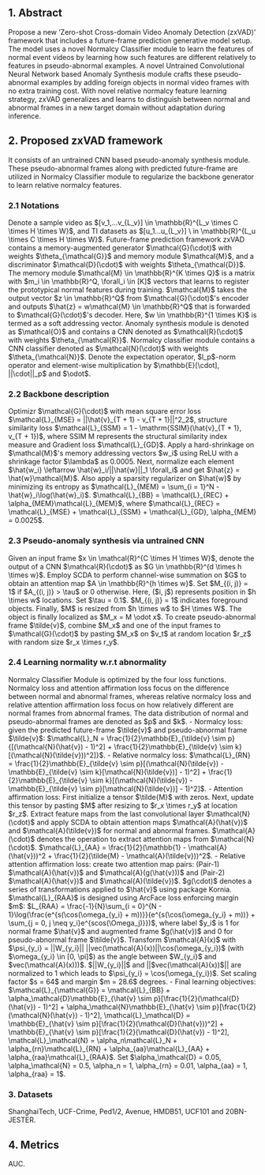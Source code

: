 <h2>1. Abstract</h2>
Propose a new ‘Zero-shot Cross-domain Video Anomaly Detection (zxVAD)’ framework that includes a future-frame prediction generative model setup. The model uses a novel Normalcy Classifier module to learn the features of normal event videos by learning how such features are different relatively to features in pseudo-abnormal examples. A novel Untrained Convolutional Neural Network based Anomaly Synthesis module crafts these pseudo-abnormal examples by adding foreign objects in normal video frames with no extra training cost. With novel relative normalcy feature learning strategy, zxVAD generalizes and learns to distinguish between normal and abnormal frames in a new target domain without adaptation during inference.
<h2>2. Proposed zxVAD framework</h2>
It consists of an untrained CNN based pseudo-anomaly synthesis module. These pseudo-abnormal frames along with predicted future-frame are utilized in Normalcy Classifier module to regularize the backbone generator to learn relative normalcy features.
<h3>2.1 Notations</h3>
Denote a sample video as $[v_1,...v_{L_v}] \in \mathbb{R}^{L_v \times C \times H \times W}$, and TI datasets as $[u_1...u_{L_v}] \ in \mathbb{R}^{L_u \times C \times H \times W}$. Future-frame prediction framework zxVAD contains a memory-augmented generator $\mathcal{G}(\cdot)$ with weights $\theta_{\mathcal{G}}$ and memory module $\mathcal{M}$, and a discriminator $\mathcal{D}(\cdot)$ with weights $\theta_{\mathcal{D}}$. The memory module $\mathcal{M} \in \mathbb{R}^{K \times Q}$ is a matrix with $m_i \in \mathbb{R}^Q, \forall_i \in [K]$ vectors that learns to register the prototypical normal features during training. $\mathcal{M}$ takes the output vector $z \in \mathbb{R}^Q$ from $\mathcal{G}(\cdot)$'s encoder and outputs $\hat{z} = w\mathcal{M} \in \mathbb{R}^Q$ that is forwarded to $\mathcal{G}(\cdot)$'s decoder. Here, $w \in \mathbb{R}^{1 \times K}$ is termed as a soft addressing vector. Anomaly synthesis module is denoted as $\mathcal{O}$ and contains a CNN denoted as $\mathcal{R}(\cdot)$ with weights $\theta_{\mathcal{R}}$. Normalcy classifier module contains a CNN classifier denoted as $\mathcal{N}(\cdot)$ with weights $\theta_{\mathcal{N}}$. Denote the expectation operator, $l_p$-norm operator and element-wise multiplication by $\mathbb{E}[\cdot], ||\cdot||_p$ and $\odot$.
<h3>2.2 Backbone description</h3>
Optimizr $\mathcal{G}(\cdot)$ with mean square error loss $\mathcal{L}_{MSE} = ||\hat{v}_{T + 1} - v_{T + 1}||^2_2$, structure similarity loss $\mathcal{L}_{SSM} = 1 - \mathrm{SSIM}(\hat{v}_{T + 1}, v_{T + 1})$, where SSIM M represents the structural similarity index measure and Gradient loss $\mathcal{L}_{GD}$. Apply a hard-shrinkage on $\mathcal{M}$'s memory addressing vectors $w_i$ using ReLU with a shrinkage factor $\lambda$ as 0.0005. Next, normalize each element $\hat{w_i} \leftarrow \hat{w}_i/||\hat{w}||_1 \forall_i$ and get $\hat{z} = \hat{w}\mathcal{M}$. Also apply a sparsity regularizer on $\hat{w}$ by minimizing its entropy as $\mathcal{L}_{MEM} = \sum_{i = 1}^N -\hat{w}_i\log(\hat{w}_i)$. $\mathcal{L}_{BB} = \mathcal{L}_{REC} + \alpha_{MEM}\mathcal{L}_{MEM}$, where $\mathcal{L}_{REC} = \mathcal{L}_{MSE} + \mathcal{L}_{SSM} + \mathcal{L}_{GD}, \alpha_{MEM} = 0.0025$.
<h3>2.3 Pseudo-anomaly synthesis via untrained CNN</h3>
Given an input frame $x \in \mathcal{R}^{C \times H \times W}$, denote the output of a CNN $\mathcal{R}(\cdot)$ as $G \in \mathbb{R}^{d \times h \times w}$. Employ SCDA to perform channel-wise summation on $G$ to obtain an attention map $A \in \mathbb{R}^{h \times w}$. Set $M_{(i, j)} = 1$ if $A_{(i, j)} > \tau$ or 0 otherwise. Here, ($i, j$) represents position in $h \times w$ locations. Set $\tau = 0.1$. $M_{(i, j)} = 1$ indicates foreground objects. Finally, $M$ is resized from $h \times w$ to $H \times W$. The object is finally localized as $M_x = M \odot x$. To create pseudo-abnormal frame $\tilde{v}$, combine $M_x$ and one of the input frames to $\mathcal{G}(\cdot)$ by pasting $M_x$ on $v_t$ at random location $r_z$ with random size $r_x \times r_y$.
<h3>2.4 Learning normality w.r.t abnormality</h3>
Normalcy Classifier Module is optimized by the four loss functions. Normalcy loss and attention affirmation loss focus on the difference between normal and abnormal frames, whereas relative normalcy loss and relative attention affirmation loss focus on how relatively different are normal frames from abnormal frames. The data distribution of normal and pseudo-abnormal frames are denoted as $p$ and $k$.
- Normalcy loss: given the predicted future-frame $\tilde{v}$ and pseudo-abnormal frame $\tilde{v}$: $\mathcal{L}_N = \frac{1}{2}\mathbb{E}_{\tilde{v} \sim p}{[(\mathcal{N}(\hat{v}) - 1)^2] + \frac{1}{2}\mathbb{E}_{\tilde{v} \sim k}[(\mathcal{N}(\tilde{v}))^2]}$.
- Relative normalcy loss: $\mathcal{L}_{RN} = \frac{1}{2}\mathbb{E}_{\tilde{v} \sim p}[(\mathcal{N}(\tilde{v}) - \mathbb{E}_{\tilde{v} \sim k}[\mathcal{N}(\tilde{v})] - 1)^2] + \frac{1}{2}\mathbb{E}_{\tilde{v} \sim k}[(\mathcal{N}(\tilde{v}) - \mathbb{E}_{\tilde{v} \sim p}[\mathcal{N}(\tilde{v})] - 1)^2]$.
- Attention affirmation loss: First initialize a tensor $\tilde{M}$ with zeros. Next, update this tensor by pasting $M$ after resizing to $r_x \times r_y$ at location $r_z$. Extract feature maps from the last convolutional layer $\mathcal{N}(\cdot)$ and apply SCDA to obtain attention maps $\mathcal{A}(\hat{v})$ and $\mathcal{A}(\tilde{v})$ for normal and abnormal frames. $\mathcal{A}(\cdot)$ denotes the operation to extract attention maps from $\mathcal{N}(\cdot)$. $\mathcal{L}_{AA} = \frac{1}{2}(\mathbb{1} - \mathcal{A}(\hat{v}))^2 + \frac{1}{2}(\tilde{M} - \mathcal{A}(\tilde{v}))^2$.
- Relative attention affirmation loss: create two attention map pairs: (Pair-1) $\mathcal{A}(\hat{v})$ and $\mathcal{A}(g(\hat{v}))$ and (Pair-2) $\mathcal{A}(\hat{v})$ and $\mathcal{A}(\tilde{v})$. $g(\cdot)$ denotes a series of transformations applied to $\hat{v}$ using package Kornia. $\mathcal{L}_{RAA}$ is designed using ArcFace loss enforcing margin $m$: $L_{RAA} = \frac{-1}{N}\sum_{i = 0}^{N - 1}\log(\frac{e^{s(\cos(\omega_{y_i} + m))}}{e^{s(\cos(\omega_{y_i} + m))} + \sum_{j = 0, j \neq y_i}e^{scos(\Omega_j)}})$, where label $y_i$ is 1 for normal frame $\hat{v}$ and augmented frame $g(\hat{v})$ and 0 for pseudo-abnormal frame $\tilde{v}$. Transform $\mathcal{A}(x)$ with $\psi_{y_i} = ||W_{y_i}|| ||vec(\mathcal{A}(x))||\cos(\omega_{y_i})$ (with $\omega_{y_i} \in [0, \pi]$) as the angle between $W_{y_i}$ and $vec(\mathcal{A}(x)))$. $||W_{y_i}||$ and ||$vec(\mathcal{A}(x))$|| are normalized to 1 which leads to $\psi_{y_i} = \cos(\omega_{y_i})$. Set scaling factor $s = 64$ and margin $m = 28.6$ degrees.
- Final learning objectives: $\mathcal{L}_{\mathcal{G}} = \mathcal{L}_{BB} + \alpha_\mathcal{D}\mathbb{E}_{\hat{v} \sim p}[\frac{1}{2}(\mathcal{D}(\hat{v}) - 1)^2] + \alpha_\mathcal{N}\mathbb{E}_{\hat{v} \sim p}[\frac{1}{2}(\mathcal{N}(\hat{v}) - 1)^2], \mathcal{L}_\mathcal{D} = \mathbb{E}_{\hat{v} \sim p}[\frac{1}{2}(\mathcal{D}(\hat{v}))^2] + \mathbb{E}_{\hat{v} \sim p}[\frac{1}{2}(\mathcal{D}(\hat{v}) - 1)^2], \mathcal{L}_\mathcal{N} = \alpha_n\mathcal{L}_N + \alpha_{rn}\mathcal{L}_{RN} + \alpha_{aa}\mathcal{L}_{AA} + \alpha_{raa}\mathcal{L}_{RAA}$. Set $\alpha_\mathcal{D} = 0.05, \alpha_\mathcal{N} = 0.5, \alpha_n = 1, \alpha_{rn} = 0.01, \alpha_{aa} = 1, \alpha_{raa} = 1$.
<h3>3. Datasets</h3>
ShanghaiTech, UCF-Crime, Ped1/2, Avenue, HMDB51, UCF101 and 20BN-JESTER.
<h2>4. Metrics</h2>
AUC.